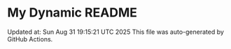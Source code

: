 # My Dynamic README
Updated at: Sun Aug 31 19:15:21 UTC 2025
This file was auto-generated by GitHub Actions.
